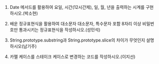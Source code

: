1. Date 메서드를 활용하여 요일, 시간(12시간제), 일, 월, 년을 출력하는 시계를 구현하시오.(박소현)

2. 배운 정규표현식을 활용하여 대소문자 대소문자, 특수문자 포함 8자리 이상 비밀번호만 통과시키는 정규표현식을 작성하시오.(성민석)

3. String.prototype.substring과 String.prototype.slice의 차이가 무엇인지 설명하시오(남기주)

4. 카멜 케이스를 스테이크 케이스로 변경하는 코드를 작성하시오.(이지선)